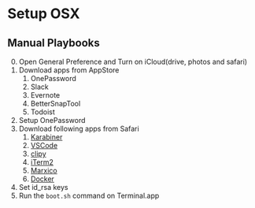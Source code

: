 # Setup OSX

## Manual Playbooks

0. Open General Preference and Turn on iCloud(drive, photos and safari)
1. Download apps from AppStore
    1. OnePassword
    2. Slack
    3. Evernote
    4. BetterSnapTool
    5. Todoist
2. Setup OnePassword
3. Download following apps from Safari
   1. [Karabiner](https://pqrs.org/osx/karabiner/)
   2. [VSCode](https://code.visualstudio.com)
   3. [clipy](https://clipy-app.com)
   4. [iTerm2](https://www.iterm2.com)
   5. [Marxico](https://www.dropbox.com/sh/y6ylaff9r2fdx42/AAAgvPk5io9KuXRgsb_HooEea?dl=0)
   6. [Docker](https://store.docker.com/editions/community/docker-ce-desktop-mac)
5. Set id_rsa keys
4. Run the `boot.sh` command on Terminal.app
